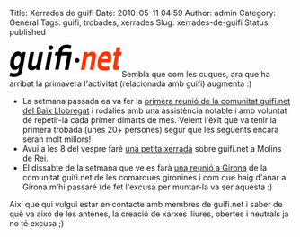 Title: Xerrades de guifi
Date: 2010-05-11 04:59
Author: admin
Category: General
Tags: guifi, trobades, xerrades
Slug: xerrades-de-guifi
Status: published

[<img src="./wp-content/uploads/2007/10/logo-guifi.png" title="logo guifi" class="alignright size-full wp-image-220" width="200" height="58" />](./wp-content/uploads/2007/10/logo-guifi.png)Sembla que com les cuques, ara que ha arribat la primavera l'activitat (relacionada amb guifi) augmenta :)

- La setmana passada ea va fer la [primera reunió de la comunitat guifi.net del Baix Llobregat](http://guifi.net/node/29708 "Nota a l'agenda de guifi de la primera trobada de la comunitat guifi.net del Baix Llobregat") i rodalies amb una assistència notable i amb voluntat de repetir-la cada primer dimarts de mes. Veient l'èxit que va tenir la primera trobada (unes 20+ persones) segur que les següents encara seran molt millors!
- Avui a les 8 del vespre faré [una petita xerrada](http://guifi.net/node/29982 "Nota a l'agenda de guifi de la xerrada a Molins de Rei") sobre guifi.net a Molins de Rei.
- El dissabte de la setmana que ve es farà [una reunió a Girona](http://guifi.net/node/29940 "Nota a l'agenda de guifi de la trobada de la comunitat guifi.net de les comarques gironines") de la comunitat guifi.net de les comarques gironines i com que haig d'anar a Girona m'hi passaré (de fet l'excusa per muntar-la va ser aquesta :)

Així que qui vulgui estar en contacte amb membres de guifi.net i saber de què va això de les antenes, la creació de xarxes lliures, obertes i neutrals ja no té excusa ;)
